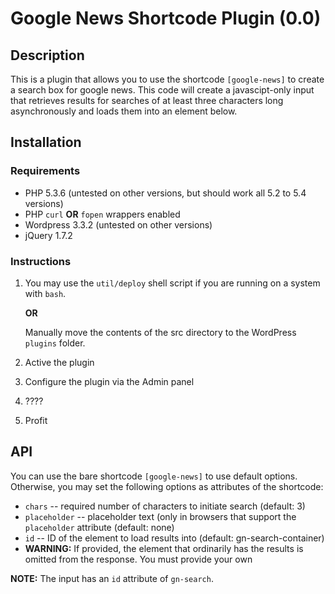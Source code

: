 # Google News Shortcode Plugin (0.0)

## Description

This is a plugin that allows you to use the shortcode `[google-news]` to create a search box
for google news.  This code will create a javascipt-only input that retrieves results for searches
of at least three characters long asynchronously and loads them into an element below.

## Installation

### Requirements

* PHP 5.3.6 (untested on other versions, but should work all 5.2 to 5.4 versions)
 * PHP `curl` **OR** `fopen` wrappers enabled
* Wordpress 3.3.2 (untested on other versions)
* jQuery 1.7.2

### Instructions

1. You may use the `util/deploy` shell script if you are running on a system with `bash`.

   **OR**

   Manually move the contents of the src directory to the WordPress `plugins` folder.
1. Active the plugin
1. Configure the plugin via the Admin panel
1. ????
1. Profit

## API

You can use the bare shortcode `[google-news]` to use default options.  Otherwise, you may set
the following options as attributes of the shortcode:

* `chars` -- required number of characters to initiate search (default: 3)
* `placeholder` -- placeholder text (only in browsers that support the `placeholder` attribute (default: none)
* `id` -- ID of the element to load results into (default: gn-search-container)
 * **WARNING:** If provided, the element that ordinarily has the results is omitted from the response.  You must
   provide your own

**NOTE:** The input has an `id` attribute of `gn-search`.

